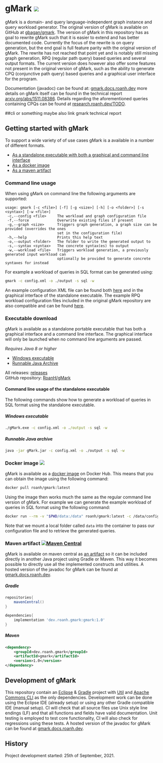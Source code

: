 # gMark [![](https://img.shields.io/github/release/RoanH/gMark.svg)](https://github.com/RoanH/gMark/releases)
gMark is a domain- and query language-independent graph instance and query workload generator. The original version of gMark is available on GitHub at [gbagan/gmark](https://github.com/gbagan/gmark). The version of gMark in this repository has as goal to rewrite gMark such that it is easier to extend and has better documented code. Currently the focus of the rewrite is on query generation, but the end goal is full feature parity with the original version of gMark. The rewrite has not reached that point yet and is notably still missing graph generation, RPQ (regular path query) based queries and several output formats. The current version does however also offer some features not present in the original version of gMark, such as the ability to generate CPQ (conjunctive path query) based queries and a graphical user interface for the program.

Documentation (javadoc) can be found at: [gmark.docs.roanh.dev](https://gmark.docs.roanh.dev/) more details on gMark itself can be found in the technical report [arxiv.org/abs/1511.08386](https://arxiv.org/abs/1511.08386). Details regarding the aforementioned queries containing CPQs can be found at [research.roanh.dev/TODO](https://research.roanh.dev/TODO).

##cli or something maybe also link gmark technical report

## Getting started with gMark
To support a wide variety of of use cases gMark is a available in a number of different formats. 

- [As a standalone executable with both a graphical and command line interface](#executable-download)
- [As a docker image](#docker-image)
- [As a maven artifact](#maven-artifact)

### Command line usage
When using gMark on command line the following arguments are supported:

```
usage: gmark [-c <file>] [-f] [-g <size>] [-h] [-o <folder>] [-s <syntax>] [-w <file>]
 -c,--config <file>     The workload and graph configuration file
 -f,--force             Overwrite existing files if present
 -g,--graph <size>      Triggers graph generation, a graph size can be provided (overrides the ones
                        set in the configuration file)
 -h,--help              Prints this help text
 -o,--output <folder>   The folder to write the generated output to
 -s,--syntax <syntax>   The concrete syntax(es) to output
 -w,--workload <file>   Triggers workload generation, a previously generated input workload can
                        optionally be provided to generate concrete syntaxes for instead
```

For example a workload of queries in SQL format can be generated using:

```sh
gmark -c config.xml -o ./output -s sql -w
```

An example configuration XML file can be found both [here](gMark/client/example.xml) and in the graphical interface of the standalone executable. The example RPQ workload configuration files included in the original gMark repository are also compatible and can be found [here](https://github.com/gbagan/gmark/tree/master/use-cases).

### Executable download
gMark is available as a standalone portable executable that has both a graphical interface and a command line interface. The graphical interface will only be launched when no command line arguments are passed.

_Requires Java 8 or higher_    
- [Windows executable](https://github.com/RoanH/gMark/releases/download/v1.0/gMark-v1.0.exe)    
- [Runnable Java Archive](https://github.com/RoanH/gMark/releases/download/v1.0/gMark-v1.0.jar)

All releases: [releases](https://github.com/RoanH/gMark/releases)    
GitHub repository: [RoanH/gMark](https://github.com/RoanH/gMark)

#### Command line usage of the standalone executable
The following commands show how to generate a workload of queries in SQL format using the standalone executable.

##### Windows executable
```bat
./gMark.exe -c config.xml -o ./output -s sql -w
```

##### Runnable Java archive
```sh
java -jar gMark.jar -c config.xml -o ./output -s sql -w
```

### Docker image [![](https://img.shields.io/docker/v/roanh/gmark?sort=semver)](https://hub.docker.com/r/roanh/gmark)
gMark is available as a [docker image](https://hub.docker.com/r/roanh/gmark) on Docker Hub. This means that you can obtain the image using the following command:

```sh
docker pull roanh/gmark:latest
```

Using the image then works much the same as the regular command line version of gMark. For example we can generate the example workload of queries in SQL format using the following command:

```sh
docker run --rm -v "$PWD/data:/data" roanh/gmark:latest -c /data/config.xml -o /data/queries -s sql -w
```

Note that we mount a local folder called `data` into the container to pass our configuration file and to retrieve the generated queries.

### Maven artifact [![Maven Central](https://img.shields.io/maven-central/v/dev.roanh.gmark/gmark)](https://mvnrepository.com/artifact/dev.roanh.gmark/gmark)
gMark is available on maven central as [an artifact](https://mvnrepository.com/artifact/dev.roanh.gmark/gmark) so it can be included directly in another Java project using Gradle or Maven. This way it becomes possible to directly use all the implemented constructs and utilities. A hosted version of the javadoc for gMark can be found at [gmark.docs.roanh.dev](https://gmark.docs.roanh.dev/).

##### Gradle 
```groovy
repositories{
	mavenCentral()
}

dependencies{
	implementation 'dev.roanh.gmark:gmark:1.0'
}
```

##### Maven
```xml
<dependency>
	<groupId>dev.roanh.gmark</groupId>
	<artifactId>gmark</artifactId>
	<version>1.0</version>
</dependency>
````

## Development of gMark
This repository contain an [Eclipse](https://www.eclipse.org/) & [Gradle](https://gradle.org/) project with [Util](https://github.com/RoanH/Util) and [Apache Commons CLI](https://commons.apache.org/proper/commons-cli/introduction.html) as the only dependencies. Development work can be done using the Eclipse IDE (already setup) or using any other Gradle compatible IDE (manual setup). CI will check that all source files use Unix style line endings (LF) and that all functions and fields have valid documentation. Unit testing is employed to test core functionality, CI will also check for regressions using these tests. A hosted version of the javadoc for gMark can be found at [gmark.docs.roanh.dev](https://gmark.docs.roanh.dev/).

## History
Project development started: 25th of September, 2021.